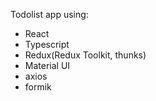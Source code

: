 Todolist app using:

- React
- Typescript
- Redux(Redux Toolkit, thunks)
- Material UI
- axios
- formik
